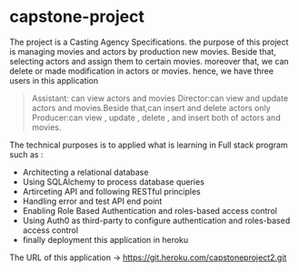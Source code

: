 # capstone-project

The project is a Casting Agency Specifications. the purpose of this project is managing movies and actors by production new movies. Beside that, selecting actors and assign them to certain movies. moreover that, we can delete or made modification in actors or movies. hence, we have three users in this application
> Assistant: can view actors and movies
> Director:can view and update actors and movies.Beside that,can insert and delete actors only
> Producer:can view , update , delete , and insert both of actors and movies.

The technical purposes is to applied what is learning in Full stack program such as :
* Architecting a relational database 
* Using SQLAlchemy to process database queries
* Artirceting API and following RESTful principles
* Handling error and test API end point
* Enabling Role Based Authentication and roles-based access control
* Using Auth0 as third-party to configure authentication and roles-based access control
* finally deployment this application in heroku 

The URL of this application -> https://git.heroku.com/capstoneproject2.git



